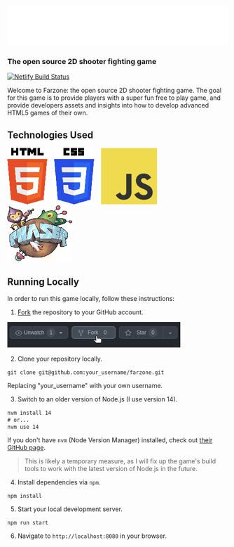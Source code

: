 ![Farzone](docs/logo.png?raw=true)
### The open source 2D shooter fighting game

[![Netlify Build Status](https://api.netlify.com/api/v1/badges/b8071ef9-fa39-489e-9e93-83a018079433/deploy-status)](https://app.netlify.com/sites/sdn-mech-game/deploys)


Welcome to Farzone: the open source 2D shooter fighting game. The goal for this game is to provide players with a super fun free to play game, and provide developers assets and insights into how to develop advanced HTML5 games of their own.

## Technologies Used

[![HTML5](docs/html5.png)](https://en.wikipedia.org/wiki/HTML5)&nbsp;&nbsp;&nbsp;
[![CSS3](docs/css3.png)](https://en.wikipedia.org/wiki/CSS)&nbsp;&nbsp;&nbsp;
[![JavaScript](docs/js.png)](https://en.wikipedia.org/wiki/JavaScript)&nbsp;&nbsp;&nbsp;
[![PhaserJS](docs/phaser.png)](http://phaser.io/)

## Running Locally

In order to run this game locally, follow these instructions:

1. [Fork](https://github.com/saricden/farzone/fork) the repository to your GitHub account.

![Fork Farzone](docs/fork.png)

2. Clone your repository locally.
```
git clone git@github.com:your_username/farzone.git
```
Replacing "your_username" with your own username.

3. Switch to an older version of Node.js (I use version 14).
```
nvm install 14
# or...
nvm use 14
```
If you don't have `nvm` (Node Version Manager) installed, check out [their GitHub page](https://github.com/nvm-sh/nvm).
> This is likely a temporary measure, as I will fix up the game's build tools to work with the latest version of Node.js in the future.

4. Install dependencies via `npm`.
```
npm install
```

5. Start your local development server.
```
npm run start
```

6. Navigate to `http://localhost:8080` in your browser.